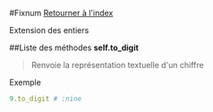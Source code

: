 #Fixnum
[Retourner à l'index](README.md)

Extension des entiers

##Liste des méthodes
**self.to_digit**

> Renvoie la représentation textuelle d'un chiffre  
  
>   


Exemple  
```ruby  
9.to_digit # :nine  
```



